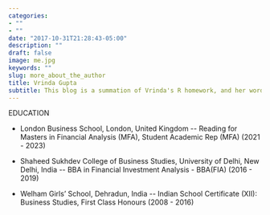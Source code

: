 ```yaml
---
categories:
- ""
- ""
date: "2017-10-31T21:28:43-05:00"
description: ""
draft: false
image: me.jpg
keywords: ""
slug: more_about_the_author
title: Vrinda Gupta
subtitle: This blog is a summation of Vrinda's R homework, and her wordpress blog articles. Thank you for reading!
---
```


EDUCATION

-  London Business School, London, United Kingdom
-- Reading for Masters in Financial Analysis (MFA), Student Academic Rep (MFA) (2021 - 2023)

- Shaheed Sukhdev College of Business Studies, University of Delhi, New Delhi, India
-- BBA in Financial Investment Analysis - BBA(FIA) (2016 - 2019) 

- Welham Girls’ School, Dehradun, India
-- Indian School Certificate (XII): Business Studies, First Class Honours (2008 - 2016)
